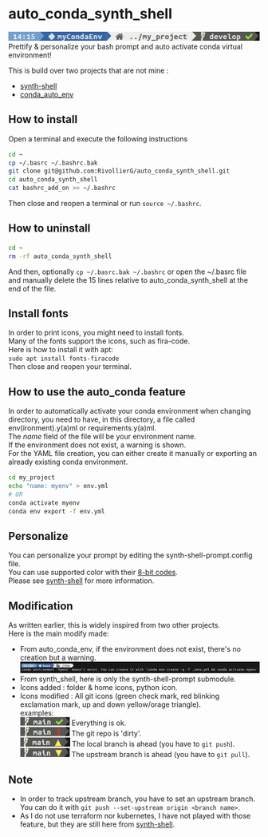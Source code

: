 # auto_conda_synth_shell

![ex](img/example.png)  
Prettify & personalize your bash prompt and auto activate conda virtual environment!  

This is build over two projects that are not mine :  

- [synth-shell](https://github.com/andresgongora/synth-shell)  
- [conda_auto_env](https://albertotb.com/Git-prompt-with-conda-and-conda-auto-env/)  

## How to install

Open a terminal and execute the following instructions  

```bash
cd ~
cp ~/.basrc ~/.bashrc.bak
git clone git@github.com:RivollierG/auto_conda_synth_shell.git
cd auto_conda_synth_shell
cat bashrc_add_on >> ~/.bashrc
```

Then close and reopen a terminal or run `source ~/.bashrc`.  

## How to uninstall

```bash
cd ~
rm -rf auto_conda_synth_shell
```

And then, optionally `cp ~/.basrc.bak ~/.bashrc` or open the ~/.basrc file and manually delete the 15 lines relative to auto\_conda\_synth\_shell at the end of the file.

## Install fonts

In order to print icons, you might need to install fonts.  
Many of the fonts support the icons, such as fira-code.  
Here is how to install it with apt:  
`sudo apt install fonts-firacode`  
Then close and reopen your terminal.  

## How to use the auto_conda feature

In order to automatically activate your conda environment when changing directory, you need to have, in this directory, a file called env(ironment).y(a)ml or requirements.y(a)ml.  
The _name_ field of the file will be your environment name.  
If the environment does not exist, a warning is shown.  
For the YAML file creation, you can either create it manually or exporting an already existing conda environment.  

```bash
cd my_project
echo "name: myenv" > env.yml
# OR
conda activate myenv
conda env export -f env.yml
```

## Personalize

You can personalize your prompt by editing the synth-shell-prompt.config file.  
You can use supported color with their [8-bit codes](https://en.wikipedia.org/wiki/ANSI_escape_code#8-bit).  
Please see [synth-shell](https://github.com/andresgongora/synth-shell) for more information.  

## Modification

As written earlier, this is widely inspired from two other projects.  
Here is the main modify made:  

- From auto\_conda\_env, if the environment does not exist, there's no creation but a warning.  
![ex](img/warning.png)
- From synth_shell, here is only the synth-shell-prompt submodule.  
- Icons added : folder & home icons, python icon.  
- Icons modified : All git icons (green check mark, red blinking exclamation mark, up and down yellow/orage triangle).  
examples:  
![ex](img/ok.png) Everything is ok.  
![ex](img/dirty.png) The git repo is 'dirty'.  
![ex](img/up.png) The local branch is ahead (you have to `git push`).  
![ex](img/down.png) The upstream branch is ahead (you have to `git pull`).  
  
## Note

- In order to track upstream branch, you have to set an upstream branch. You can do it with `git push --set-upstream origin <branch name>`.  
- As I do not use terraform nor kubernetes, I have not played with those feature, but they are still here from [synth-shell](https://github.com/andresgongora/synth-shell).  
